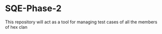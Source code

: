 # SQE-Phase-2
This repository will act as a tool for managing test cases of all the members of hex clan
